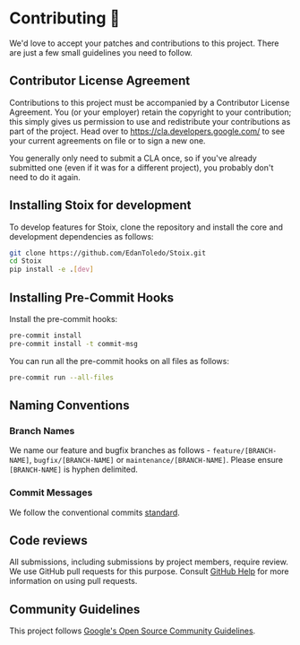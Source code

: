 # Contributing 🤝

We'd love to accept your patches and contributions to this project. There are
just a few small guidelines you need to follow.

## Contributor License Agreement

Contributions to this project must be accompanied by a Contributor License
Agreement. You (or your employer) retain the copyright to your contribution;
this simply gives us permission to use and redistribute your contributions as
part of the project. Head over to <https://cla.developers.google.com/> to see
your current agreements on file or to sign a new one.

You generally only need to submit a CLA once, so if you've already submitted one
(even if it was for a different project), you probably don't need to do it
again.

## Installing Stoix for development

To develop features for Stoix, clone the repository and install the core and development dependencies as follows:

```bash
git clone https://github.com/EdanToledo/Stoix.git
cd Stoix
pip install -e .[dev]
```

## Installing Pre-Commit Hooks

Install the pre-commit hooks:

```bash
pre-commit install
pre-commit install -t commit-msg
```

You can run all the pre-commit hooks on all files as follows:

```bash
pre-commit run --all-files
```

## Naming Conventions

### Branch Names

We name our feature and bugfix branches as follows - `feature/[BRANCH-NAME]`, `bugfix/[BRANCH-NAME]` or `maintenance/[BRANCH-NAME]`. Please ensure `[BRANCH-NAME]` is hyphen delimited.

### Commit Messages

We follow the conventional commits [standard](https://www.conventionalcommits.org/en/v1.0.0/).

## Code reviews

All submissions, including submissions by project members, require review. We
use GitHub pull requests for this purpose. Consult
[GitHub Help](https://help.github.com/articles/about-pull-requests/) for more
information on using pull requests.

## Community Guidelines

This project follows
[Google's Open Source Community Guidelines](https://opensource.google.com/conduct/).
